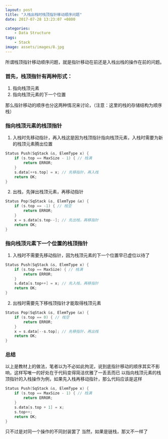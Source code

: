 ```yaml
---
layout: post
title: "入栈出栈时栈顶指针移动顺序问题"
date: 2017-07-28 13:23:07 +0800

categories: 
    - Data Structure
tags: 
    - Stack
image: assets/images/8.jpg
---
```


所谓栈顶指针移动顺序问题，就是指针移动在前还是入栈出栈的操作在前的问题。

### 首先，栈顶指针有两种形式：
1. 指向栈顶元素
2. 指向栈顶元素的下一个位置

那么指针移动的顺序也分这两种情况来讨论，（注意：这里的栈的存储结构为顺序栈）
### 指向栈顶元素的栈顶指针
1. 入栈时先移动指针，再入栈这是因为栈顶指针指向栈顶元素，入栈时需要为新的栈顶元素腾出位置
``` c
Status Push(SqStack &s, ElemType x) {
	if (s.top == MaxSize - 1) { // 栈满
		return ERROR;
	}
	s.data[++s.top] = x; // 先移指针，再入栈
	return OK;
}
```
2. 出栈，先弹出栈顶元素，再移动指针
``` c
Status Pop(SqStack &s, ElemType &x) {
	if (s.top == -1) { // 栈空
		return ERROR;
	}
	x = s.data[s.top--]; // 先出栈，再移指针
	return OK;
}
```
### 指向栈顶元素下一个位置的栈顶指针
1. 入栈时不需要先移动指针，因为栈顶元素的下一个位置早已虚位以待了
``` c
Status Push(SqStack &s, ElemType x) {
	if (s.top == MaxSize) { // 栈满
		return ERROR;
	}
	s.data[s.top++] = x; // 先入栈，再移指针
	return OK;
}
```
2. 出栈时需要先下移栈顶指针才能取得栈顶元素
``` c
Status Pop(SqStack &s, ElemType &x) {
	if (s.top == 0) { // 栈空
		return ERROR;
	}
	x = s.data[--s.top]; // 先移指针，再出栈
	return OK;
}
```

### 总结
以上是教材上的做法，笔者以为不必如此拘泥，说到底指针移动的顺序其实不影响，这样写唯一的好处在于代码变得简洁优雅了一丢丢而已
以指向栈顶元素的栈顶指针的入栈操作为例，如果先入栈再移动指针，那么代码应该是这样
``` c
Status Push(SqStack &s, ElemType x) {
	if (s.top == MaxSize - 1) { // 栈满
		return ERROR;
	}
	s.data[s.top + 1] = x;
	s.top++;
	return OK;
}
```
只不过是对同一个操作的不同封装罢了
当然，如果是链栈，那又不一样了

